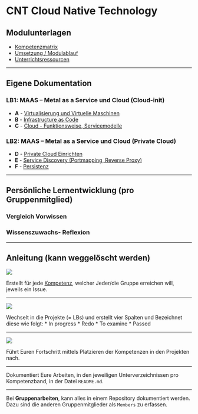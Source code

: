 # CNT Cloud Native Technology

## Modulunterlagen

* [Kompetenzmatrix](https://gitlab.com/ch-tbz-hf/Stud/cnt/-/tree/main/1_Kompetenzmatrix#kompetenzmatrix-modul-cnt)
* [Umsetzung / Modulablauf](https://gitlab.com/ch-tbz-hf/Stud/cnt/-/tree/main/3_Umsetzung)
* [Unterrichtsressourcen](https://gitlab.com/ch-tbz-hf/Stud/cnt/-/tree/main/2_Unterrichtsressourcen)   

***
## Eigene Dokumentation

### LB1: MAAS – Metal as a Service und Cloud (Cloud-init)

* **A** - [Virtualisierung und Virtuelle Maschinen](A/)
* **B** - [Infrastructure as Code](B/)
* **C** - [Cloud - Funktionsweise, Servicemodelle](C/)
    
### LB2: MAAS – Metal as a Service und Cloud (Private Cloud)

* **D** - [Private Cloud Einrichten](D/)
* **E** - [Service Discovery (Portmapping, Reverse Proxy)](E/)
* **F** - [Persistenz](F/)

***
## Persönliche Lernentwicklung (pro Gruppenmitglied)

### Vergleich Vorwissen 

### Wissenszuwachs- Reflexion

***
## Anleitung (kann weggelöscht werden)

![](https://gitlab.com/ch-tbz-hf/Stud/cnt/-/raw/main/2_Unterrichtsressourcen/G/github/x_gitressourcen/issues.png)

Erstellt für jede [Kompetenz](https://gitlab.com/ch-tbz-hf/Stud/cnt/-/tree/main/1_Kompetenzmatrix#kompetenzmatrix-modul-cnt), welcher Jeder/die Gruppe erreichen will, jeweils ein Issue.

- - -

![](https://gitlab.com/ch-tbz-hf/Stud/cnt/-/raw/main/2_Unterrichtsressourcen/G/github/x_gitressourcen/columns.png)

Wechselt in die Projekte (= LBs) und erstellt vier Spalten und Bezeichnet diese wie folgt:
    * In progress
    * Redo
    * To examine
    * Passed
- - -
   
![](https://gitlab.com/ch-tbz-hf/Stud/cnt/-/raw/main/2_Unterrichtsressourcen/G/github/x_gitressourcen/plan.png)    
    
Führt Euren Fortschritt mittels Platzieren der Kompetenzen in den Projekten nach.

- - - 

Dokumentiert Eure Arbeiten, in den jeweiligen Unterverzeichnissen pro Kompetenzband, in der Datei `README.md`.

- - -

Bei **Gruppenarbeiten**, kann alles in einem Repository dokumentiert werden. Dazu sind die anderen Gruppenmitglieder als `Members` zu erfassen.
